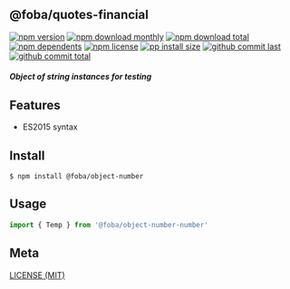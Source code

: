 ## @foba/quotes-financial

[![npm version][badge-npm-version]][url-npm]
[![npm download monthly][badge-npm-download-monthly]][url-npm]
[![npm download total][badge-npm-download-total]][url-npm]
[![npm dependents][badge-npm-dependents]][url-github]
[![npm license][badge-npm-license]][url-npm]
[![pp install size][badge-pp-install-size]][url-pp]
[![github commit last][badge-github-last-commit]][url-github]
[![github commit total][badge-github-commit-count]][url-github]

[//]: <> (Shields)
[badge-npm-version]: https://flat.badgen.net/npm/v/@foba/quotes-financial
[badge-npm-download-monthly]: https://flat.badgen.net/npm/dm/@foba/quotes-financial
[badge-npm-download-total]:https://flat.badgen.net/npm/dt/@foba/quotes-financial
[badge-npm-dependents]: https://flat.badgen.net/npm/dependents/@foba/quotes-financial
[badge-npm-license]: https://flat.badgen.net/npm/license/@foba/quotes-financial
[badge-pp-install-size]: https://flat.badgen.net/packagephobia/install/@foba/quotes-financial
[badge-github-last-commit]: https://flat.badgen.net/github/last-commit/hoyeungw/foba
[badge-github-commit-count]: https://flat.badgen.net/github/commits/hoyeungw/foba

[//]: <> (Link)
[url-npm]: https://npmjs.org/package/@foba/quotes-financial
[url-pp]: https://packagephobia.now.sh/result?p=@foba/quotes-financial
[url-github]: https://github.com/hoyeungw/foba

##### Object of string instances for testing

## Features

- ES2015 syntax

## Install
```console
$ npm install @foba/object-number
```

## Usage
```js
import { Temp } from '@foba/object-number-number'
```

## Meta
[LICENSE (MIT)](/LICENSE)
